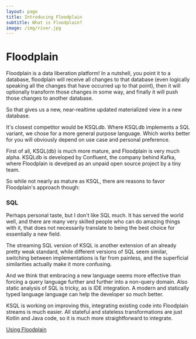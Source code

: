 ```yaml
---
layout: page
title: Introducing Floodplain
subtitle: What is Floodplain?
image: /img/river.jpg
---
```


# Floodplain

Floodplain is a data liberation platform!
In a nutshell, you point it to a database, floodplain will receive all changes to that database (even logically speaking all the changes that have occurred up to that point), then it will optionally transform those changes in some way, and finally it will push those changes to another database.

So that gives us a new, near-realtime updated materialized view in a new database.

It's closest competitor would be KSQLdb. Where KSQLdb implements a SQL variant, we chose for a more general purpose language. Which works better for you will obviously depend on use case and personal preference.

First of all, KSQL(db) is much more mature, and Floodplain is very much alpha. KSQLdb is developed by Confluent, the company behind Kafka, where Floodplain is develped as an unpaid open source project by a tiny team.

So while not nearly as mature as KSQL, there are reasons to favor Floodplain's approach though:

### SQL

Perhaps personal taste, but I don't like SQL much. It has served the world well, and there are many very skilled people who can do amazing things with it, that does not necessarily translate to being the best choice for essentially a new field.

The streaming SQL version of KSQL is another extension of an already pretty weak standard, while different versions of SQL seem similar, switching between implementations is far from painless, and the superficial similarities actually make it more confusing.

And we think that embracing a new language seems more effective than forcing a query language further and further into a non-query domain. Also static analysis of SQL is tricky, as is IDE integration. A modern and statically typed language language can help the developer so much better.

KSQL is working on improving this, integrating existing code into Floodplain streams is much easier. All stateful and stateless transformations are just Kotlin and Java code, so it is much more straightforward to integrate.



[Using Floodplain](/2020-04-12-Using-Floodplain/)
